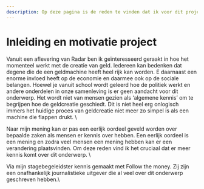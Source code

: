 ```yaml
---
description: Op deze pagina is de reden te vinden dat ik voor dit project heb gekozen.
---
```


# Inleiding en motivatie project

Vanuit een aflevering van Radar ben ik geïnteresseerd geraakt in hoe het momenteel werkt met de creatie van geld. Iedereen kan bedenken dat degene die de een geldmachine heeft heel rijk kan worden. E daarnaast een enorme invloed heeft op de economie en daarmee ook op de sociale belangen. Hoewel je vanuit school wordt geleerd hoe de politiek werkt en andere onderdelen in onze samenleving is er geen aandacht voor dit onderwerp. Het wordt niet van mensen gezien als ‘algemene kennis’ om te begrijpen hoe de geldcreatie geschiedt. Dit is niet heel erg onlogisch immers het huidige proces van geldcreatie niet meer zo simpel is als een machine die flappen drukt. \


Naar mijn mening kan er pas een eerlijk oordeel geveld worden over bepaalde zaken als mensen er kennis over hebben. Een eerlijk oordeel is een mening en zodra veel mensen een mening hebben kan er een verandering plaatsvinden. Om deze reden vind ik het cruciaal dat er meer kennis komt over dit onderwerp. \


Via mijn stagebegeleidster kennis gemaakt met Follow the money. Zij zijn een onafhankelijk journalistieke uitgever die al veel over dit onderwerp geschreven hebben.\
